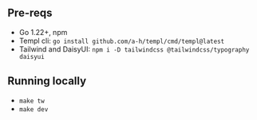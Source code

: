 ## Pre-reqs

* Go 1.22+, npm
* Templ cli: `go install github.com/a-h/templ/cmd/templ@latest`
* Tailwind and DaisyUI: `npm i -D tailwindcss @tailwindcss/typography daisyui`

## Running locally

* `make tw`
* `make dev`
